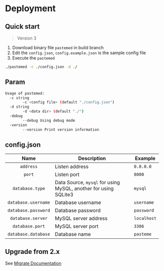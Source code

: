 # Deployment

## Quick start

> Version 3

1. Download binary file `pastemed` in build branch
2. Edit the `config.json`, `config.example.json` is the sample config file
3. Execute the `pastemed`

```bash
./pastemed -c ./config.json -d ./
```

## Param

```bash
Usage of pastemed:
  -c string
        -c <config file> (default "./config.json")
  -d string
        -d <data dir> (default "./")
  -debug
        --debug Using debug mode
  -version
        --version Print version information
```

## config.json

| Name | Description | Example |
| :---: | --- | --- |
| `address` | Listen address | `0.0.0.0` |
| `port` | Listen port | `8000` |
| `database.type` | Data Source, `mysql` for using MySQL, another for using SQLite3 | `mysql` |
| `database.username` | Database username | `username` |
| `database.password` | Database password | `password` |
| `database.server` | MySQL server address | `localhost` |
| `database.port` | MySQL server port | `3306` |
| `database.database` | Database name | `pasteme` |

## Upgrade from 2.x

See [Migrate Documentation](./MIGRATE.md)
